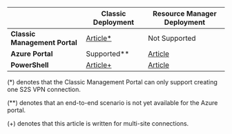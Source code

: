 |  | **Classic Deployment**  | **Resource Manager Deployment** |
|----------------------------------------|--------------|----------------------|
| **Classic Management Portal**                     |[Article*](/documentation/articles/vpn-gateway-site-to-site-create/) |  Not Supported |
| **Azure Portal**                       | Supported**              | [Article](/documentation/articles/vpn-gateway-howto-site-to-site-resource-manager-portal/)|
| **PowerShell**               |[Article+](..articles/vpn-gateway/vpn-gateway-multi-site.md)          | [Article](..articles/vpn-gateway/vpn-gateway-create-site-to-site-rm-powershell.md)| 

(*) denotes that the Classic Management Portal can only support creating one S2S VPN connection.

(**) denotes that an end-to-end scenario is not yet available for the Azure portal.

(+) denotes that this article is written for multi-site connections.

